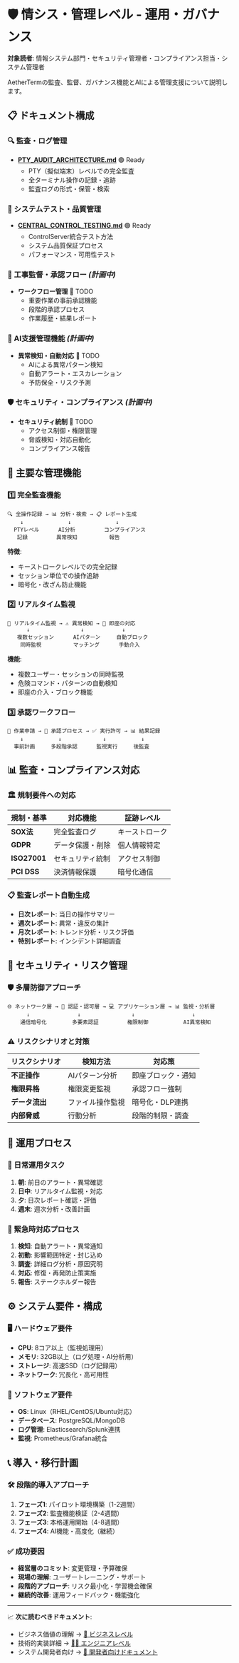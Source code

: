# 🛡️ 情シス・管理レベル - 運用・ガバナンス

**対象読者**: 情報システム部門・セキュリティ管理者・コンプライアンス担当・システム管理者

AetherTermの監査、監督、ガバナンス機能とAIによる管理支援について説明します。

## 📋 ドキュメント構成

### 🔍 監査・ログ管理
- **[PTY_AUDIT_ARCHITECTURE.md](./PTY_AUDIT_ARCHITECTURE.md)** 🟢 Ready
  - PTY（擬似端末）レベルでの完全監査
  - 全ターミナル操作の記録・追跡
  - 監査ログの形式・保管・検索

### 🧪 システムテスト・品質管理
- **[CENTRAL_CONTROL_TESTING.md](./CENTRAL_CONTROL_TESTING.md)** 🟢 Ready
  - ControlServer統合テスト方法
  - システム品質保証プロセス
  - パフォーマンス・可用性テスト

### 👷 工事監督・承認フロー *(計画中)*
- **ワークフロー管理** 🔴 TODO
  - 重要作業の事前承認機能
  - 段階的承認プロセス
  - 作業履歴・結果レポート

### 🤖 AI支援管理機能 *(計画中)*
- **異常検知・自動対応** 🔴 TODO
  - AIによる異常パターン検知
  - 自動アラート・エスカレーション
  - 予防保全・リスク予測

### 🛡️ セキュリティ・コンプライアンス *(計画中)*
- **セキュリティ統制** 🔴 TODO
  - アクセス制御・権限管理
  - 脅威検知・対応自動化
  - コンプライアンス報告

## 🔧 主要な管理機能

### 1️⃣ 完全監査機能
```
🔍 全操作記録 → 📊 分析・検索 → 📋 レポート生成
    ↓              ↓              ↓
  PTYレベル      AI分析         コンプライアンス
   記録         異常検知          報告
```

**特徴**:
- キーストロークレベルでの完全記録
- セッション単位での操作追跡
- 暗号化・改ざん防止機能

### 2️⃣ リアルタイム監視
```
👀 リアルタイム監視 → ⚠️ 異常検知 → 🚨 即座の対応
      ↓                ↓            ↓
   複数セッション      AIパターン     自動ブロック
    同時監視          マッチング      手動介入
```

**機能**:
- 複数ユーザー・セッションの同時監視
- 危険コマンド・パターンの自動検知
- 即座の介入・ブロック機能

### 3️⃣ 承認ワークフロー
```
📝 作業申請 → 👥 承認プロセス → ✅ 実行許可 → 📊 結果記録
    ↓           ↓             ↓           ↓
  事前計画     多段階承認      監視実行     後監査
```

## 📊 監査・コンプライアンス対応

### 🏛️ 規制要件への対応

| 規制・基準 | 対応機能 | 証跡レベル |
|-----------|---------|----------|
| **SOX法** | 完全監査ログ | キーストローク |
| **GDPR** | データ保護・削除 | 個人情報特定 |
| **ISO27001** | セキュリティ統制 | アクセス制御 |
| **PCI DSS** | 決済情報保護 | 暗号化通信 |

### 📋 監査レポート自動生成
- **日次レポート**: 当日の操作サマリー
- **週次レポート**: 異常・違反の集計
- **月次レポート**: トレンド分析・リスク評価
- **特別レポート**: インシデント詳細調査

## 🚨 セキュリティ・リスク管理

### 🛡️ 多層防御アプローチ
```
🌐 ネットワーク層 → 🔐 認証・認可層 → 💻 アプリケーション層 → 📊 監視・分析層
      ↓               ↓                ↓                  ↓
    通信暗号化        多要素認証         権限制御           AI異常検知
```

### ⚠️ リスクシナリオと対策

| リスクシナリオ | 検知方法 | 対応策 |
|-------------|---------|-------|
| **不正操作** | AIパターン分析 | 即座ブロック・通知 |
| **権限昇格** | 権限変更監視 | 承認フロー強制 |
| **データ流出** | ファイル操作監視 | 暗号化・DLP連携 |
| **内部脅威** | 行動分析 | 段階的制限・調査 |

## 🔄 運用プロセス

### 📅 日常運用タスク
1. **朝**: 前日のアラート・異常確認
2. **日中**: リアルタイム監視・対応
3. **夕**: 日次レポート確認・評価
4. **週末**: 週次分析・改善計画

### 🚀 緊急時対応プロセス
1. **検知**: 自動アラート・異常通知
2. **初動**: 影響範囲特定・封じ込め
3. **調査**: 詳細ログ分析・原因究明
4. **対応**: 修復・再発防止策実施
5. **報告**: ステークホルダー報告

## ⚙️ システム要件・構成

### 🖥️ ハードウェア要件
- **CPU**: 8コア以上（監視処理用）
- **メモリ**: 32GB以上（ログ処理・AI分析用）
- **ストレージ**: 高速SSD（ログ記録用）
- **ネットワーク**: 冗長化・高可用性

### 🔧 ソフトウェア要件
- **OS**: Linux（RHEL/CentOS/Ubuntu対応）
- **データベース**: PostgreSQL/MongoDB
- **ログ管理**: Elasticsearch/Splunk連携
- **監視**: Prometheus/Grafana統合

## 📞 導入・移行計画

### 🛠️ 段階的導入アプローチ
1. **フェーズ1**: パイロット環境構築（1-2週間）
2. **フェーズ2**: 監査機能検証（2-4週間）
3. **フェーズ3**: 本格運用開始（4-8週間）
4. **フェーズ4**: AI機能・高度化（継続）

### ✅ 成功要因
- **経営層のコミット**: 変更管理・予算確保
- **現場の理解**: ユーザートレーニング・サポート
- **段階的アプローチ**: リスク最小化・学習機会確保
- **継続的改善**: 運用フィードバック・機能強化

---

📈 **次に読むべきドキュメント**:
- ビジネス価値の理解 → [🏢 ビジネスレベル](../business/)
- 技術的実装詳細 → [👨‍💻 エンジニアレベル](../engineering/)
- システム開発者向け → [🔧 開発者向けドキュメント](../../developers/)